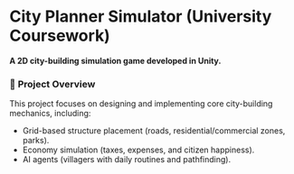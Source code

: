 # City Planner Simulator (University Coursework) 
**A 2D city-building simulation game developed in Unity.**  

### 📜 **Project Overview**  
This project focuses on designing and implementing core city-building mechanics, including:  
- Grid-based structure placement (roads, residential/commercial zones, parks).  
- Economy simulation (taxes, expenses, and citizen happiness).  
- AI agents (villagers with daily routines and pathfinding).  
